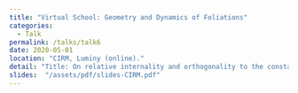 ```yaml
---
title: "Virtual School: Geometry and Dynamics of Foliations"
categories:
  - Talk
permalink: /talks/talk6
date: 2020-05-01
location: "CIRM, Luminy (online)."
detail: "Title: On relative internality and orthogonality to the constants."
slides:  "/assets/pdf/slides-CIRM.pdf"
---
```


